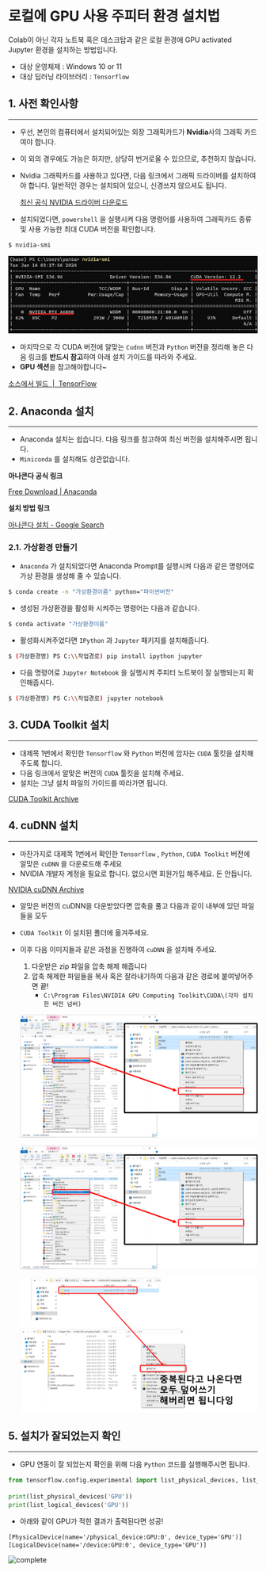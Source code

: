 # 로컬에 GPU 사용 주피터 환경 설치법

Colab이 아닌 각자 노트북 혹은 데스크탑과 같은 로컬 환경에 GPU activated Jupyter 환경을 설치하는 방법입니다.

- 대상 운영체제 : Windows 10 or 11
- 대상 딥러닝 라이브러리 : `Tensorflow`

## 1. 사전 확인사항

---

- 우선, 본인의 컴퓨터에서 설치되어있는 외장 그래픽카드가 **Nvidia**사의 그래픽 카드여야 합니다.
- 이 외의 경우에도 가능은 하지만, 상당히 번거로울 수 있으므로, 추천하지 않습니다.
- Nvidia 그래픽카드를 사용하고 있다면, 다음 링크에서 그래픽 드라이버를 설치하여야 합니다. 일반적인 경우는 설치되어 있으니, 신경쓰지 않으셔도 됩니다.
    
    [최신 공식 NVIDIA 드라이버 다운로드](https://www.nvidia.co.kr/Download/index.aspx?lang=kr)
    
- 설치되었다면, `powershell` 을 실행시켜 다음 명령어를 사용하여 그래픽카드 종류 및 사용 가능한 최대 CUDA 버전을 확인합니다.

```bash
$ nvidia-smi
```

![nvidiasmi](./images/nvidiasmi.png)

- 마지막으로 각 CUDA 버전에 알맞는 `Cudnn` 버전과 `Python` 버전을 정리해 놓은 다음 링크를 **반드시 참고**하여 아래 설치 가이드를 따라와 주세요.
- **GPU 섹션**을 참고해야합니다~

[소스에서 빌드  |  TensorFlow](https://www.tensorflow.org/install/source?hl=ko#linux)

## 2. Anaconda 설치

---

- Anaconda 설치는 쉽습니다. 다음 링크를 참고하여 최신 버전을 설치해주시면 됩니다.
- `Miniconda` 를 설치해도 상관없습니다.

**아나콘다 공식 링크**

[Free Download | Anaconda](https://www.anaconda.com/download)

**설치 방법 링크**

[아나콘다 설치 - Google Search](https://www.google.com/search?q=아나콘다+설치&oq=&gs_lcrp=EgZjaHJvbWUqCQgBEEUYOxjCAzIJCAAQRRg7GMIDMgkIARBFGDsYwgMyCQgCEEUYOxjCAzIJCAMQRRg7GMIDMgkIBBBFGDsYwgMyCQgFEEUYOxjCAzIJCAYQRRg7GMIDMgkIBxBFGDsYwgPSAQg3NTBqMGoxNagCCLACAQ&sourceid=chrome&ie=UTF-8)

### 2.1. 가상환경 만들기

- `Anaconda` 가 설치되었다면 Anaconda Prompt를 실행시켜 다음과 같은 명령어로 가상 환경을 생성해 줄 수 있습니다.

```bash
$ conda create -n "가상환경이름" python="파이썬버전"
```

- 생성된 가상환경을 활성화 시켜주는 명령어는 다음과 같습니다.

```bash
$ conda activate "가상환경이름"
```

- 활성화시켜주었다면 `IPython` 과 `Jupyter` 패키지를 설치해줍니다.

```bash
$ (가상환경명) PS C:\\작업경로) pip install ipython jupyter
```

- 다음 명령어로 `Jupyter Notebook` 을 실행시켜 주피터 노트북이 잘 실행되는지 확인해줍시다.

```bash
$ (가상환경명) PS C:\\작업경로) jupyter notebook
```

## 3. CUDA Toolkit 설치

---

- 대제목 1번에서 확인한 `Tensorflow` 와 `Python` 버전에 암자는 `CUDA` 툴킷을 설치해주도록 합니다.
- 다음 링크에서 알맞은 버전의 `CUDA` 툴킷을 설치해 주세요.
- 설치는 그냥 설치 파일의 가이드를 따라가면 됩니다.

[CUDA Toolkit Archive](https://developer.nvidia.com/cuda-toolkit-archive)

## 4. cuDNN 설치

---

- 마찬가지로 대제목 1번에서 확인한 `Tensorflow` , `Python`, `CUDA Toolkit` 버전에 알맞은 `cuDNN` 을 다운로드해 주세요
- NVIDIA 개발자 계정을 필요로 합니다. 없으시면 회원가입 해주세요. 돈 안듭니다.

[NVIDIA cuDNN Archive](https://developer.nvidia.com/rdp/cudnn-archive)

- 알맞은 버전의 cuDNN을 다운받았다면 압축을 풀고 다음과 같이 내부에 있던 파일들을 모두
- `CUDA Toolkit` 이 설치된 폴더에 옮겨주세요.
- 이후 다음 이미지들과 같은 과정을 진행하여 `cuDNN` 을 설치해 주세요.
    1. 다운받은 zip 파일을 압축 해제 해줍니다
    2. 압축 해제한 파일들을 복사 혹은 잘라내기하여 다음과 같은 경로에 붙여넣어주면 끝!
        - `C:\Program Files\NVIDIA GPU Computing Toolkit\CUDA\(각자 설치한 버전 넘버)`
    
    ![cuDNN1](./images/cuDNN1.png)
    
    ![cuDNN2](./images/cuDNN2.png)
    
    ![cuDNN3](./images/cuDNN3.png)
    

## 5. 설치가 잘되었는지 확인

---

- GPU 연동이 잘 되었는지 확인을 위해 다음 `Python` 코드를 실행해주시면 됩니다.

```python
from tensorflow.config.experimental import list_physical_devices, list_logical_devices

print(list_physical_devices('GPU'))
print(list_logical_devices('GPU'))
```

- 아래와 같이 GPU가 적힌 결과가 출력된다면 성공!

```
[PhysicalDevice(name='/physical_device:GPU:0', device_type='GPU')]
[LogicalDevice(name='/device:GPU:0', device_type='GPU')]
```

![complete](./images/complete.gif)